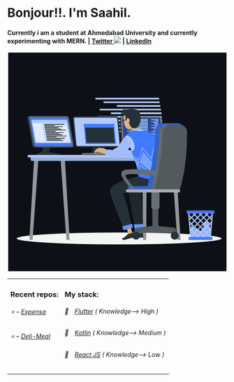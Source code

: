 <h1>Bonjour!!. I'm Saahil.</h1>
<h4>Currently i am a student at Ahmedabad University and currently experimenting with MERN. | <a href="https://twitter.com/Saahil_Legit">Twitter <img src="https://camo.githubusercontent.com/9bbddae7e626bda73c943e06b4568a7a02e193b4/68747470733a2f2f6564656e742e6769746875622e696f2f537570657254696e7949636f6e732f696d616765732f7376672f747769747465722e737667" width="10"></a> | <a href="https://www.linkedin.com/in/saahil-doshi-977205214/">LinkedIn</a></h4>

<div align="center"><img src="./bg.gif" alt="gif"></div>



<table>
  <tr>
    <td valign="top">
      <h3>Recent repos: </h3>
            <h6>⭐️ – <a href='https://github.com/Legit-Ox/Expensa'>Expensa</a></h6> 
      <h6>⭐️ – <a href='https://github.com/Legit-Ox/DeliMeals'>Deli-Meal</a></h6> 
    </td>
  <td valign="top">
      <h3>My stack: </h3>
      <h6>📔&emsp;<a href="https://github.com/feschenko?tab=repositories&q=&type=&language=python">Flutter</a> ( Knowledge--> High )</h6>
      <h6>📗&emsp;<a href="https://github.com/feschenko?tab=repositories&q=&type=&language=c%23">Kotlin</a> ( Knowledge--> Medium )</h6>
      <h6>📘&emsp;<a href="https://github.com/feschenko?tab=repositories&q=&type=&language=go">React JS</a> ( Knowledge--> Low )</h6>
      </td>
  
     
  
</table>

